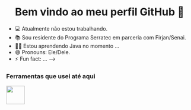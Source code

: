 <h1 align="center"> Bem vindo ao meu perfil GitHub 👋 </h1>

- 💻 Atualmente não estou trabalhando.
- 📚 Sou residente do Programa Serratec em parceria com Firjan/Senai.
- 👩‍💻 Estou aprendendo Java no momento ...
- 😄 Pronouns: Ele/Dele.
- ⚡ Fun fact: ...
-->

### Ferramentas que usei até aqui
<img src= "[https://bk.ibxk.com.br/2013/10/16/16170722149.jpg](https://www.code4source.com/static/media/java.898b7343.png)" width="50px">
